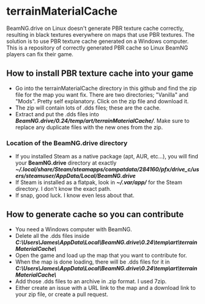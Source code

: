 # terrainMaterialCache
BeamNG.drive on Linux doesn't generate PBR texture cache correctly, resulting in black textures everywhere on maps that use PBR textures. The solution is to use PBR texture cache generated on a Windows computer. This is a repository of correctly generated PBR cache so Linux BeamNG players can fix their game. 

## How to install PBR texture cache into your game
* Go into the terrainMaterialCache directory in this github and find the zip file for the map you want fix. There are two directories; "Vanilla" and "Mods". Pretty self explanatory. Click on the zip file and download it. 
* The zip will contain lots of .dds files; these are the cache. 
* Extract and put the .dds files into **_BeamNG.drive/0.24/temp/art/terrainMaterialCache/_**. Make sure to replace any duplicate files with the new ones from the zip. 

### Location of the BeamNG.drive directory
* If you installed Steam as a native package (apt, AUR, etc...), you will find your **BeamNG.drive** directory at exactly **_~/.local/share/Steam/steamapps/compatdata/284160/pfx/drive_c/users/steamuser/AppData/Local/BeamNG.drive_**
* If Steam is installed as a flatpak, look in **_~/.var/app/_** for the Steam directory. I don't know the exact path.
* If snap, good luck. I know even less about that. 

## How to generate cache so you can contribute
* You need a Windows computer with BeamNG.
* Delete all the .dds files inside **_C:\Users\James\AppData\Local\BeamNG.drive\0.24\temp\art\terrainMaterialCache\\_**
* Open the game and load up the map that you want to contribute for. 
* When the map is done loading, there will be .dds files for it in **_C:\\Users\James\AppData\Local\BeamNG.drive\0.24\temp\art\terrainMaterialCache\\_**
* Add those .dds files to an archive in .zip format. I used 7zip. 
* Either create an issue with a URL link to the map and a download link to your zip file, or create a pull request. 
